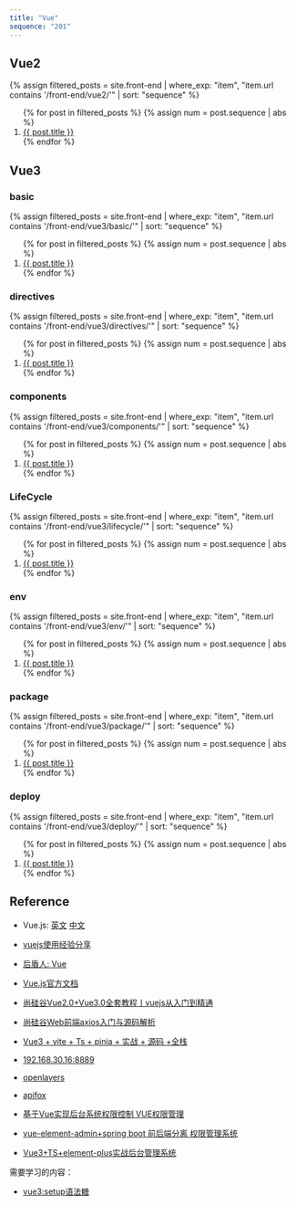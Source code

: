 ```yaml
---
title: "Vue"
sequence: "201"
---
```


## Vue2

{%
assign filtered_posts = site.front-end |
where_exp: "item", "item.url contains '/front-end/vue2/'" |
sort: "sequence"
%}
<ol>
    {% for post in filtered_posts %}
    {% assign num = post.sequence | abs %}
    <li>
        <a href="{{ post.url }}">{{ post.title }}</a>
    </li>
    {% endfor %}
</ol>

## Vue3

### basic

{%
assign filtered_posts = site.front-end |
where_exp: "item", "item.url contains '/front-end/vue3/basic/'" |
sort: "sequence"
%}
<ol>
    {% for post in filtered_posts %}
    {% assign num = post.sequence | abs %}
    <li>
        <a href="{{ post.url }}">{{ post.title }}</a>
    </li>
    {% endfor %}
</ol>

### directives

{%
assign filtered_posts = site.front-end |
where_exp: "item", "item.url contains '/front-end/vue3/directives/'" |
sort: "sequence"
%}
<ol>
    {% for post in filtered_posts %}
    {% assign num = post.sequence | abs %}
    <li>
        <a href="{{ post.url }}">{{ post.title }}</a>
    </li>
    {% endfor %}
</ol>

### components

{%
assign filtered_posts = site.front-end |
where_exp: "item", "item.url contains '/front-end/vue3/components/'" |
sort: "sequence"
%}
<ol>
    {% for post in filtered_posts %}
    {% assign num = post.sequence | abs %}
    <li>
        <a href="{{ post.url }}">{{ post.title }}</a>
    </li>
    {% endfor %}
</ol>

### LifeCycle

{%
assign filtered_posts = site.front-end |
where_exp: "item", "item.url contains '/front-end/vue3/lifecycle/'" |
sort: "sequence"
%}
<ol>
    {% for post in filtered_posts %}
    {% assign num = post.sequence | abs %}
    <li>
        <a href="{{ post.url }}">{{ post.title }}</a>
    </li>
    {% endfor %}
</ol>

### env

{%
assign filtered_posts = site.front-end |
where_exp: "item", "item.url contains '/front-end/vue3/env/'" |
sort: "sequence"
%}
<ol>
    {% for post in filtered_posts %}
    {% assign num = post.sequence | abs %}
    <li>
        <a href="{{ post.url }}">{{ post.title }}</a>
    </li>
    {% endfor %}
</ol>

### package

{%
assign filtered_posts = site.front-end |
where_exp: "item", "item.url contains '/front-end/vue3/package/'" |
sort: "sequence"
%}
<ol>
    {% for post in filtered_posts %}
    {% assign num = post.sequence | abs %}
    <li>
        <a href="{{ post.url }}">{{ post.title }}</a>
    </li>
    {% endfor %}
</ol>

### deploy

{%
assign filtered_posts = site.front-end |
where_exp: "item", "item.url contains '/front-end/vue3/deploy/'" |
sort: "sequence"
%}
<ol>
    {% for post in filtered_posts %}
    {% assign num = post.sequence | abs %}
    <li>
        <a href="{{ post.url }}">{{ post.title }}</a>
    </li>
    {% endfor %}
</ol>

## Reference

- Vue.js: [英文](https://vuejs.org/) [中文](https://cn.vuejs.org/)
- [vuejs使用经验分享](https://space.bilibili.com/282190994/channel/collectiondetail?sid=193847)
- [后盾人: Vue](https://doc.houdunren.com/vue/1%20vue.html)


- [Vue.js官方文档](https://v3.cn.vuejs.org/guide/introduction.html)
- [尚硅谷Vue2.0+Vue3.0全套教程丨vuejs从入门到精通](https://www.bilibili.com/video/BV1Zy4y1K7SH?p=28)
- [尚硅谷Web前端axios入门与源码解析](https://www.bilibili.com/video/BV1wr4y1K7tq)


- [Vue3 + vite + Ts + pinia + 实战 + 源码 +全栈](https://www.bilibili.com/video/BV1dS4y1y7vd)

- [192.168.30.16:8889](http://192.168.30.16:8889/#/)
- [openlayers](https://openlayers.org/en/latest/examples/)
- [apifox](https://www.apifox.cn/web/user/login)
- [基于Vue实现后台系统权限控制 VUE权限管理](https://www.bilibili.com/video/BV13P4y1j7gM)
- [vue-element-admin+spring boot 前后端分离 权限管理系统](https://www.bilibili.com/video/BV1dt4y1x7rT)
- [Vue3+TS+element-plus实战后台管理系统](https://www.bilibili.com/video/BV1PZ4y1G7bu)

需要学习的内容：

- [vue3:setup语法糖](https://blog.csdn.net/weixin_44439874/article/details/122126954)

